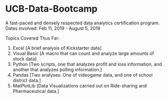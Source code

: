 # UCB-Data-Bootcamp
A fast-paced and densely respected data analytics certification program.
Dates involved: Feb 11, 2019 - August 5, 2019

Topics Covered Thus Far:
1) Excel            [A brief analysis of Kickstarter data]
2) Visual Basic     [A macro that can count and analyze large amounts of stock data]
3) Python           [Two scripts, one that analyzes profit and loss information, and another that analyzes polling information.]
4) Pandas           [Two analyses: One of videogame data, and one of school district data.]
5) MatPlotLib       [Data Visualizations carried out on Ride-sharing and Pharmaceutical data.]
